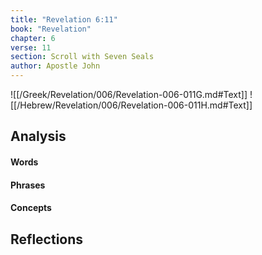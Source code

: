 ```yaml
---
title: "Revelation 6:11"
book: "Revelation"
chapter: 6
verse: 11
section: Scroll with Seven Seals
author: Apostle John
---
```

![[/Greek/Revelation/006/Revelation-006-011G.md#Text]]
![[/Hebrew/Revelation/006/Revelation-006-011H.md#Text]]

## Analysis

#### Words

#### Phrases

#### Concepts

## Reflections
